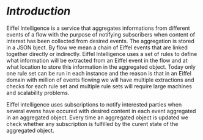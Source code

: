 
# _Introduction_

Eiffel Intelligence is a service that aggregates informations from different events of a flow with the purpose of notifying subscribers when content of interest has been collected from desired events. The aggregation is stored in a JSON bject. By flow we mean a chain of Eiffel events that are linked together directly or indirectly. Eiffel Intelligence uses a set of rules to define what information will be extracted from an Eiffel event in the flow and at what location to store this information in the aggregated object. Today only one rule set can be run in each instance and the reason is that in an Eiffel domain with million of events flowing we will have multiple extractions and checks for each rule set and multiple rule sets will require large machines and scalability problems.

Eiffel intelligence uses subscriptions to notify interested parties when several evens have occured with desired content in each event aggregated in an aggregated object. Every time an aggregated object is updated we check whether any subscription is fulfilled by the curent state of the aggregated object. 
